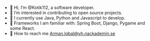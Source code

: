 - 👋 Hi, I’m @Kotik112, a software developer.
- 👀 I’m interested in contributing to open source projects.
- 📑 I currently use Java, Python and Javascript to develop.
- 💫 Frameworks I am familiar with: Spring Boot, Django, Pygame and some React.
- 📧 How to reach me Arman.Iqbal@yh.nackademin.se



<!---
Kotik112/Kotik112 is a ✨ special ✨ repository because its `README.md` (this file) appears on your GitHub profile.
You can click the Preview link to take a look at your changes.

![Kotik's GitHub stats](https://github-readme-stats.vercel.app/api?username=Kotik112&theme=great-gatsby)
![Kotik's Top Langs](https://github-readme-stats.vercel.app/api/top-langs/?username=Kotik112&hide=html,scss,stylus,blade,css,shell,batchfile,dockerfile&show_icons=true&count_private=true&theme=great-gatsby)
-->
<!---<p align="center">
  <a href="https://github.com/Kotik112">
    <img height="180em" src="https://github-readme-stats.vercel.app/api?username=Kotik112&theme=great-gatsby" />
    <img height="230em" src="https://github-readme-stats.vercel.app/api/top-langs/?username=Kotik112&hide=html,scss,stylus,blade,css,shell,batchfile,dockerfile&show_icons=true&count_private=true&theme=great-gatsby" />
  </a>
</p>-->
